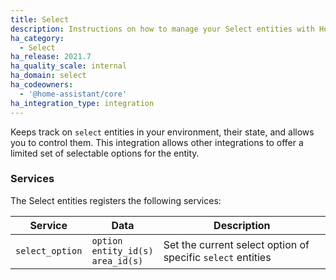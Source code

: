 ```yaml
---
title: Select
description: Instructions on how to manage your Select entities with Home Assistant.
ha_category:
  - Select
ha_release: 2021.7
ha_quality_scale: internal
ha_domain: select
ha_codeowners:
  - '@home-assistant/core'
ha_integration_type: integration
---
```


Keeps track on `select` entities in your environment, their state, and allows
you to control them. This integration allows other integrations to offer
a limited set of selectable options for the entity.

### Services

The Select entities registers the following services:

| Service | Data | Description |
| ------- | ---- | ----------- |
| `select_option` | `option`<br>`entity_id(s)`<br>`area_id(s)` | Set the current select option of specific `select` entities
